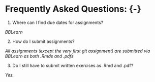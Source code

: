 # Frequently Asked Questions: {-}

1. Where can I find due dates for assignments?

*BBLearn*

2. How do I submit assignments?

*All assignments (except the very first git assignment) are submitted via BBLearn as both .Rmds and .pdfs*

3.  Do I still have to submit written exercises as .Rmd and .pdf?

*Yes.*
